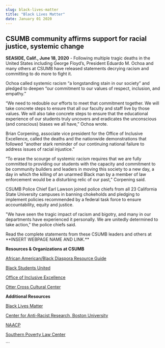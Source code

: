 ```yaml
---
slug: black-lives-matter
title: "Black Lives Matter"
date: January 01 2020
---
```


 
<h2>CSUMB community affirms support for racial justice, systemic change</h2>
<p>
  <b>SEASIDE, Calif., June 18, 2020</b> - Following multiple tragic deaths in
  the United States including George Floyd’s, President Eduardo M. Ochoa and
  many others at CSUMB have released statements decrying racism and committing
  to do more to fight it.
</p>
<p>
  Ochoa called systemic racism “a longstanding stain in our society” and pledged
  to deepen “our commitment to our values of respect, inclusion, and empathy.”
</p>
<p>
  “We need to redouble our efforts to meet that commitment together. We will
  take concrete steps to ensure that all our faculty and staff live by those
  values. We will also take concrete steps to ensure that the educational
  experience of our students truly uncovers and eradicates the unconscious (and
  conscious) biases we all have,” Ochoa wrote.
</p>
<p>
  Brian Corpening, associate vice president for the Office of Inclusive
  Excellence, called the deaths and the nationwide demonstrations that followed
  “another stark reminder of our continuing national failure to address issues
  of racial injustice.”
</p>
<p>
  “To erase the scourge of systemic racism requires that we are fully committed
  to providing our students with the capacity and commitment to be community
  builders and leaders in moving this society to a new day, a day in which the
  killing of an unarmed Black man by a member of law enforcement would be a
  disturbing relic of our past,” Corpening said.
</p>
<p>
  CSUMB Police Chief Earl Lawson joined police chiefs from all 23 California
  State University campuses in banning chokeholds and pledging to implement
  policies recommended by a federal task force to ensure accountability, equity
  and justice.
</p>
<p>
  <b> </b>"We have seen the tragic impact of racism and bigotry, and many in our
  departments have experienced it personally. We are unitedly determined to take
  action," the police chiefs said.
</p>
<p>
  Read the complete statements from these CSUMB leaders and others at **INSERT
  WEBPAGE NAME AND LINK.**
</p>
<p><b>Resources &amp; Organizations at CSUMB</b></p>
<p>
  <a href="https://csumb.edu/oc3/african-americanblack-diaspora-resource-guide"
    >African American/Black Diaspora Resource Guide</a
  >
</p>
<p>
  <a href="https://csumb-community.symplicity.com/index.php?tab=profile"
    >Black Students United</a
  >
</p>
<p><a href="https://csumb.edu/diversity/">Office of Inclusive Excellence</a></p>
<p><a href="https://csumb.edu/oc3">Otter Cross Cultural Center</a></p>
<p><b>Additional Resources</b></p>
<p><a href="https://blacklivesmatter.com/">Black Lives Matter</a></p>
<p>
  <a href="https://www.bu.edu/antiracist-center/"
    >Center for Anti-Racist Research, Boston University</a
  >
</p>
<p><a href="https://www.naacp.org/">NAACP</a></p>
<p><a href="https://www.splcenter.org/">Southern Poverty Law Center</a></p>
```
